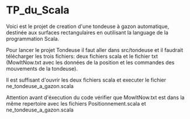 # TP_du_Scala
Voici est le projet de creation d'une tondeuse à gazon automatique, destinée aux surfaces rectangulaires en outilisant la language de la programmation Scala.

Pour lancer le projet Tondeuse il faut aller dans src/tondeuse et il faudrait télécharger les trois fichiers: deux fichiers scala et le fichier txt (MowItNow.txt avec les données de la position et les commandes des mouvements de la tondeuse).


Il est suffisant d'ouvrir les deux fichiers scala et executer le fichier ne_tondeuse_a_gazon.scala

Attention avant d'éxecution du code vérifier que MowItNow.txt est dans la même repertoire avec les fichiers Positionnement.scala et ne_tondeuse_a_gazon.scala

